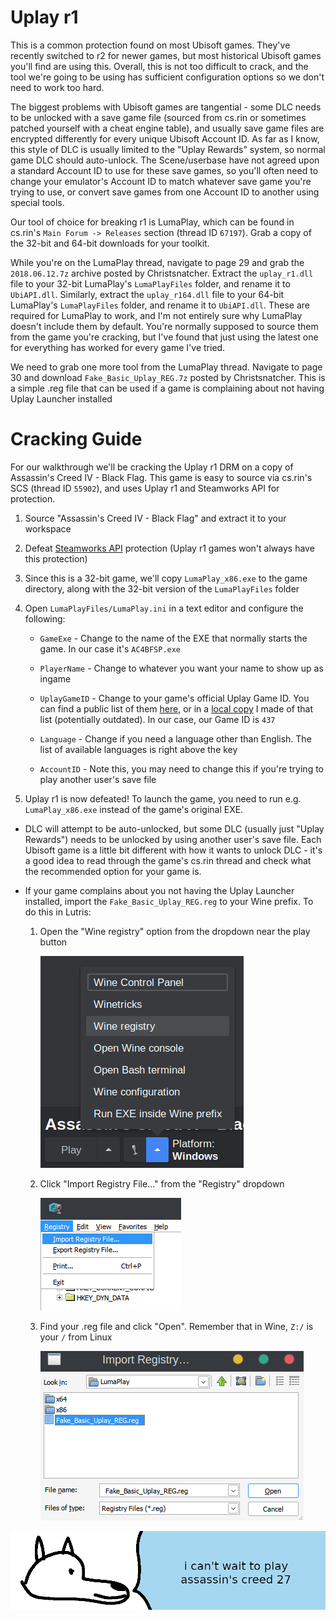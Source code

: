 # **Uplay r1**

This is a common protection found on most Ubisoft games. They've recently switched to r2 for newer games, but most historical Ubisoft games you'll find are using this. Overall, this is not too difficult to crack, and the tool we're going to be using has sufficient configuration options so we don't need to work too hard.

The biggest problems with Ubisoft games are tangential - some DLC needs to be unlocked with a save game file (sourced from cs.rin or sometimes patched yourself with a cheat engine table), and usually save game files are encrypted differently for every unique Ubisoft Account ID. As far as I know, this style of DLC is usually limited to the "Uplay Rewards" system, so normal game DLC should auto-unlock. The Scene/userbase have not agreed upon a standard Account ID to use for these save games, so you'll often need to change your emulator's Account ID to match whatever save game you're trying to use, or convert save games from one Account ID to another using special tools.

Our tool of choice for breaking r1 is LumaPlay, which can be found in cs.rin's `Main Forum -> Releases` section (thread ID `67197`). Grab a copy of the 32-bit and 64-bit downloads for your toolkit.

While you're on the LumaPlay thread, navigate to page 29 and grab the `2018.06.12.7z` archive posted by Christsnatcher. Extract the `uplay_r1.dll` file to your 32-bit LumaPlay's `LumaPlayFiles` folder, and rename it to `UbiAPI.dll`. Similarly, extract the `uplay_r164.dll` file to your 64-bit LumaPlay's `LumaPlayFiles` folder, and rename it to `UbiAPI.dll`. These are required for LumaPlay to work, and I'm not entirely sure why LumaPlay doesn't include them by default. You're normally supposed to source them from the game you're cracking, but I've found that just using the latest one for everything has worked for every game I've tried.

We need to grab one more tool from the LumaPlay thread. Navigate to page 30 and download `Fake_Basic_Uplay_REG.7z` posted by Christsnatcher. This is a simple .reg file that can be used if a game is complaining about not having Uplay Launcher installed

# Cracking Guide

For our walkthrough we'll be cracking the Uplay r1 DRM on a copy of Assassin's Creed IV - Black Flag. This game is easy to source via cs.rin's SCS (thread ID `55902`), and uses Uplay r1 and Steamworks API for protection.

1. Source "Assassin's Creed IV - Black Flag" and extract it to your workspace

2. Defeat [Steamworks API](../Steamworks-API/defeating_steamworks.md) protection (Uplay r1 games won't always have this protection)

3. Since this is a 32-bit game, we'll copy `LumaPlay_x86.exe` to the game directory, along with the 32-bit version of the `LumaPlayFiles` folder

4. Open `LumaPlayFiles/LumaPlay.ini` in a text editor and configure the following:

    - `GameExe` - Change to the name of the EXE that normally starts the game. In our case it's `AC4BFSP.exe`

    - `PlayerName` - Change to whatever you want your name to show up as ingame

    - `UplayGameID` - Change to your game's official Uplay Game ID. You can find a public list of them [here](https://github.com/Haoose/UPLAY_GAME_ID/), or in a [local copy](uplay_app_ids.md) I made of that list (potentially outdated). In our case, our Game ID is `437`

    - `Language` - Change if you need a language other than English. The list of available languages is right above the key

    - `AccountID` - Note this, you may need to change this if you're trying to play another user's save file

5. Uplay r1 is now defeated! To launch the game, you need to run e.g. `LumaPlay_x86.exe` instead of the game's original EXE.

- DLC will attempt to be auto-unlocked, but some DLC (usually just "Uplay Rewards") needs to be unlocked by using another user's save file. Each Ubisoft game is a little bit different with how it wants to unlock DLC - it's a good idea to read through the game's cs.rin thread and check what the recommended option for your game is.

- If your game complains about you not having the Uplay Launcher installed, import the `Fake_Basic_Uplay_REG.reg` to your Wine prefix. To do this in Lutris:

    1. Open the "Wine registry" option from the dropdown near the play button

        ![Lutris Wine Registry](images/Lutris-Wine-Registry.png "Lutris Wine Registry")

    2. Click "Import Registry File..." from the "Registry" dropdown

        ![Wine Registry Import](images/Wine-Registry-Import.png "Wine Registry Import")

    3. Find your .reg file and click "Open". Remember that in Wine, `Z:/` is your `/` from Linux

        ![Wine Registry Select](images/Wine-Registry-Select.png "Wine Registry Select")

![wise yote has franchise fatigue](images/asscreed.png "wise yote has franchise fatigue")
